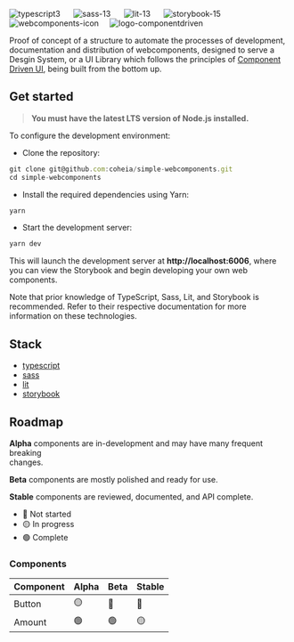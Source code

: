 ![typescript3](https://user-images.githubusercontent.com/81380764/219517131-550e9838-d239-4cf2-96ee-a3f98bb3b373.svg)      ![sass-13](https://user-images.githubusercontent.com/81380764/219517128-8ad988cb-8e32-49be-810c-744d3075c463.svg)      ![lit-13](https://user-images.githubusercontent.com/81380764/219517123-97f6fde9-414c-4313-92da-b90a2d8c9481.svg)      ![storybook-15](https://user-images.githubusercontent.com/81380764/219517390-fa1be042-d15a-412b-9bb6-6ee517ac0713.svg)    ![webcomponents-icon](https://user-images.githubusercontent.com/81380764/219517133-0ac9c66c-6183-422c-8950-c8ecf5f24120.svg)     ![logo-componentdriven](https://user-images.githubusercontent.com/81380764/219517629-652b79e6-4a80-4cb0-b504-bc316ddec8b6.svg)

Proof of concept of a structure to automate the processes of development, documentation and distribution of webcomponents, designed to serve a Desgin System, or a UI Library which follows the principles of [Component Driven UI](https://www.componentdriven.org/), being built from the bottom up.

## **Get started**

> **You must have the latest LTS version of Node.js installed.**

To configure the development environment:

*   Clone the repository:

```javascript
git clone git@github.com:coheia/simple-webcomponents.git
cd simple-webcomponents
```

*   Install the required dependencies using Yarn:

```javascript
yarn
```

*   Start the development server:

```javascript
yarn dev
```

This will launch the development server at **http://localhost:6006**, where you can view the Storybook and begin developing your own web components.

Note that prior knowledge of TypeScript, Sass, Lit, and Storybook is recommended. Refer to their respective documentation for more information on these technologies.

## Stack

*   [typescript](https://typescriptlang.org)
*   [sass](https://sass-lang.com/)
*   [lit](https://lit.dev/)
*   [storybook](https://storybook.js.org/)

## Roadmap

**Alpha** components are in-development and may have many frequent breaking  
changes.

**Beta** components are mostly polished and ready for use.

**Stable** components are reviewed, documented, and API complete.

*   🔴 Not started
*   🟡 In progress
*   🟢 Complete

### Components

| Component | Alpha | Beta | Stable |
| --- | --- | --- | --- |
| Button | 🟡 | 🔴 | 🔴 |
| Amount | 🟢 | 🟢 | 🟡 |
